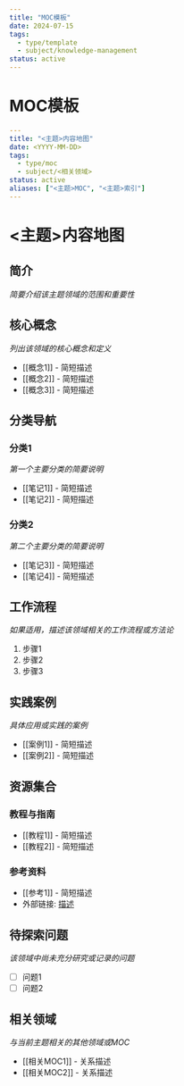 ```yaml
---
title: "MOC模板"
date: 2024-07-15
tags: 
  - type/template
  - subject/knowledge-management
status: active
---
```


# MOC模板

```yaml
---
title: "<主题>内容地图"
date: <YYYY-MM-DD>
tags: 
  - type/moc
  - subject/<相关领域>
status: active
aliases: ["<主题>MOC", "<主题>索引"]
---
```

# <主题>内容地图

## 简介

*简要介绍该主题领域的范围和重要性*

## 核心概念

*列出该领域的核心概念和定义*

- [[概念1]] - 简短描述
- [[概念2]] - 简短描述
- [[概念3]] - 简短描述

## 分类导航

### 分类1

*第一个主要分类的简要说明*

- [[笔记1]] - 简短描述
- [[笔记2]] - 简短描述

### 分类2

*第二个主要分类的简要说明*

- [[笔记3]] - 简短描述
- [[笔记4]] - 简短描述

## 工作流程

*如果适用，描述该领域相关的工作流程或方法论*

1. 步骤1
2. 步骤2
3. 步骤3

## 实践案例

*具体应用或实践的案例*

- [[案例1]] - 简短描述
- [[案例2]] - 简短描述

## 资源集合

### 教程与指南

- [[教程1]] - 简短描述
- [[教程2]] - 简短描述

### 参考资料

- [[参考1]] - 简短描述
- 外部链接: [描述](URL)

## 待探索问题

*该领域中尚未充分研究或记录的问题*

- [ ] 问题1
- [ ] 问题2

## 相关领域

*与当前主题相关的其他领域或MOC*

- [[相关MOC1]] - 关系描述
- [[相关MOC2]] - 关系描述 